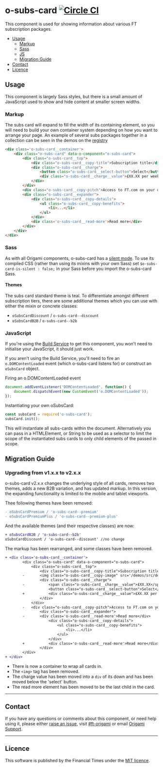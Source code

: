 o-subs-card [![Circle CI](https://circleci.com/gh/Financial-Times/o-subs-card/tree/master.svg?style=svg)](https://circleci.com/gh/Financial-Times/o-subs-card/tree/master)
=================

This component is used for showing information about various FT subscription packages.


- [Usage](#usage)
	- [Markup](#markup)
	- [Sass](#sass)
	- [JS](#js)
	- [Migration Guide](#)
- [Contact](#contact)
- [Licence](#licence)

## Usage

This component is largely Sass styles, but there is a small amount of JavaScript used to show and hide content at smaller screen widths.

### Markup

The subs card will expand to fill the width of its containing element, so you will need to build your own container system depending on how you want to arrange your page. An example of several subs packages together in a collection can be seen in the demos on the [registry](http://registry.origami.ft.com/components/o-subs-card)

```html
<div class='o-subs-card__container'>
	<div class="o-subs-card" data-o-component="o-subs-card">
		<div class="o-subs-card__top">
			<div class="o-subs-card__copy-title">Subscription title</div>
			<div class="o-subs-card__charge">
				<button class="o-subs-card__select-button">Select</button>
				<div class="o-subs-card__charge__value">£XX.XX per week</div>
			</div>
		</div>
		<div class="o-subs-card__copy-pitch">Access to FT.com on your desktop, mobile and tablet</div>
		<div class="o-subs-card__expander">
			<div class="o-subs-card__copy-details">
				<ul class="o-subs-card__copy-benefits">
					<li>...</li>
				</ul>
			</div>
			<div class='o-subs-card__read-more'>Read more</div>
		</div>
	</div>
</div>
```

### Sass

As with all Origami components, o-subs-card has a [silent mode](http://origami.ft.com/docs/syntax/scss/#silent-styles). To use its compiled CSS (rather than using its mixins with your own Sass) set `$o-subs-card-is-silent : false;` in your Sass before you import the o-subs-card Sass.

#### Themes

The subs card standard theme is teal. To differentiate amongst different subscription tiers, there are some additional themes which you can use with either the mixin or concrete classes:
- `oSubsCardDiscount` / `o-subs-card--discount`
- `oSubsCardB2B` / `o-subs-card--b2b`

### JavaScript

If you're using the [Build Service](https://www.ft.com/__origami/service/build/v2/) to get this component, you won't need to initialise your JavaScript, it should just work.

If you aren't using the Build Service, you'll need to fire an `o.DOMContentLoaded` event (which o-subs-card listens for) or construct an `oSubsCard` object.

Firing an o.DOMContentLoaded event

```js
document.addEventListener('DOMContentLoaded', function() {
	document.dispatchEvent(new CustomEvent('o.DOMContentLoaded'));
});
```

Instantiating your own oSubsCard:

```js
const subsCard = require('o-subs-card');
subsCard.init();
```
This will instantiate all subs-cards within the document. Alternatively you can pass in a HTMLElement, or String to be used as a selector to limit the scope of the instantiated subs cards to only child elements of the passed in scope.

## Migration Guide

### Upgrading from v1.x.x to v2.x.x

o-subs-card v2.x.x changes the underlying style of all cards, removes two themes, adds a new B2B variation, and has updated markup. In this version, the expanding functionality is limited to the mobile and tablet viewports.

Thee following themes have been removed:

```diff
- oSubsCardPremium / 'o-subs-card--premium'
- oSubsCardPremiumPlus / 'o-subs-card--premium-plus'
```

And the available themes (and their respective classes) are now:  

```diff
+ oSubsCardB2B / 'o-subs-card--b2b'
oSubsCardDiscount / 'o-subs-card--discount' //no change
```

The markup has been rearranged, and some classes have been removed.

```diff
+ <div class='o-subs-card__container'>
		<div class="o-subs-card" data-o-component="o-subs-card">
			<div class="o-subs-card__top">
				<div class="o-subs-card__copy-title">Subscription title</div>
		-		<img class="o-subs-card__copy-image" src='/demos/src/demo-placeholder.png' alt='photo of FT subscription options'>
				<div class="o-subs-card__charge">
		-			<span class="o-subs-card__charge__value">£XX.XX</span> per week
					<button class="o-subs-card__select-button">Select</button>
		+			<div class="o-subs-card__charge__value">£XX.XX per week </div>
				</div>
			</div>
		-	<div class="o-subs-card__copy-pitch">Access to FT.com on your desktop, mobile and tablet</div>
				<div class="o-subs-card__expander">
		- 		<div class='o-subs-card__read-more'>Read more</div>
					<div class="o-subs-card__copy-details">
						<ul class="o-subs-card__copy-benefits">
							<li>...</li>
						</ul>
					</div>
		+			<div class='o-subs-card__read-more'>Read more</div>
				</div>
		</div>
+ </div>
```
- There is now a container to wrap all cards in.
- The `<img>` tag has been removed.
- The charge value has been moved into a `div` of its down and has been moved below the 'select' button.
- The read more element has been moved to be the last child in the card.


---

## Contact

If you have any questions or comments about this component, or need help using it, please either [raise an issue](https://github.com/Financial-Times/o-subs-card/issues), visit [#ft-origami](https://financialtimes.slack.com/messages/ft-origami/) or email [Origami Support](mailto:origami-support@ft.com).

----

## Licence

This software is published by the Financial Times under the [MIT licence](http://opensource.org/licenses/MIT).
